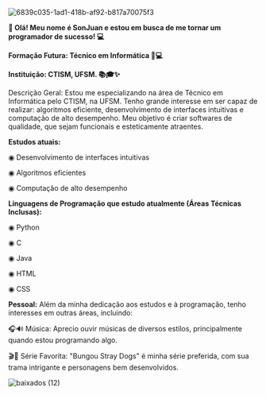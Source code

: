 ![6839c035-1ad1-418b-af92-b817a70075f3](https://github.com/SonJuanzin/SonJuanzin/assets/133765845/d9313895-2e31-4ab7-84ab-705ac348756a)

**👋 Olá! Meu nome é SonJuan e estou em busca de me tornar um programador de sucesso! 💻**

**Formação Futura: Técnico em Informática 👾💻**

**Instituição: CTISM, UFSM. 📚🎓✨**

Descrição Geral: Estou me especializando na área de Técnico em Informática pelo CTISM, na UFSM. Tenho grande interesse em ser capaz de realizar: algoritmos eficiente, 
desenvolvimento de interfaces intuitivas e computação de alto desempenho. Meu objetivo é criar softwares de qualidade, que sejam funcionais e esteticamente atraentes.

**Estudos atuais:**

◉ Desenvolvimento de interfaces intuitivas

◉ Algoritmos eficientes

◉ Computação de alto desempenho

**Linguagens de Programação que estudo atualmente (Áreas Técnicas Inclusas):**

◉ Python

◉ C

◉ Java

◉ HTML

◉ CSS

**Pessoal:**
Além da minha dedicação aos estudos e à programação, tenho interesses em outras áreas, incluindo:

🎧🔊 Música: Aprecio ouvir músicas de diversos estilos, principalmente quando estou programando algo.

🎬🍿 Série Favorita: "Bungou Stray Dogs" é minha série preferida, com sua trama intrigante e personagens bem desenvolvidos.

![baixados (12)](https://github.com/SonJuanzin/SonJuanzin/assets/133765845/e727b4bd-563b-4906-91e5-076afb319edf)
